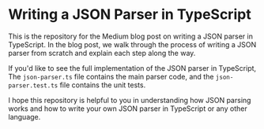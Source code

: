 # Writing a JSON Parser in TypeScript

This is the repository for the Medium blog post on writing a JSON parser in TypeScript. In the blog post, we walk through the process of writing a JSON parser from scratch and explain each step along the way.

If you'd like to see the full implementation of the JSON parser in TypeScript, The `json-parser.ts` file contains the main parser code, and the `json-parser.test.ts` file contains the unit tests.

I hope this repository is helpful to you in understanding how JSON parsing works and how to write your own JSON parser in TypeScript or any other language.
